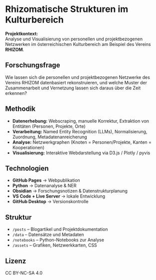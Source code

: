 # Rhizomatische Strukturen im Kulturbereich

**Projektkontext:**  
Analyse und Visualisierung von personellen und projektbezogenen Netzwerken
im österreichischen Kulturbereich am Beispiel des Vereins **RHIZOM**.

## Forschungsfrage
Wie lassen sich die personellen und projektbezogenen Netzwerke des Vereins RHIZOM
datenbasiert rekonstruieren, und welche Muster der Zusammenarbeit und Vernetzung
lassen sich daraus über die Zeit erkennen?

## Methodik
- **Datenerhebung:** Webscraping, manuelle Korrektur, Extraktion von Entitäten (Personen, Projekte, Orte)
- **Verarbeitung:** Named Entity Recognition (LLMs), Normalisierung, Zuordnung, Metadatenanreicherung
- **Analyse:** Netzwerkgraphen (Knoten = Personen/Projekte, Kanten = Kooperationen)
- **Visualisierung:** Interaktive Webdarstellung via D3.js / Plotly / pyvis

## Technologien
- **GitHub Pages** → Webpublikation
- **Python** → Datenanalyse & NER
- **Obsidian** → Forschungsnotizen & Datenstrukturplanung
- **VS Code + Live Server** → lokale Entwicklung
- **GitHub Desktop** → Versionskontrolle

## Struktur
- `/posts` – Blogartikel und Projektdokumentation  
- `/data` – Datensätze und Metadaten  
- `/notebooks` – Python-Notebooks zur Analyse  
- `/assets` – Grafiken, Netzwerkkarten, CSS  

## Lizenz
CC BY-NC-SA 4.0
